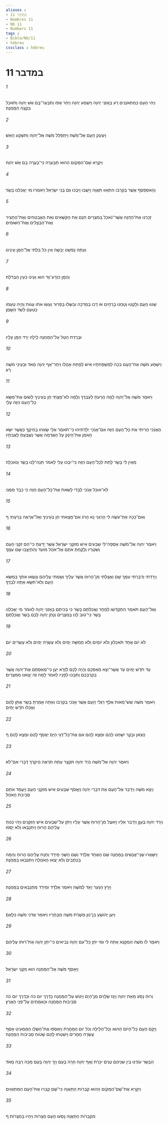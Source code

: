 ```yaml
---
aliases : 
- במדבר 11
- Nombres 11
- Nb 11
- Numbers 11
tags : 
- Bible/Nb/11
- hébreu
cssclass : hébreu
---
```


# במדבר 11

###### 1
וַיְהִי הָעָם כְּמִתְאֹנְנִים רַע בְּאָזְנֵי יְהוָה וַיִּשְׁמַע יְהוָה וַיִּחַר אַפֹּו וַתִּבְעַר־בָּם אֵשׁ יְהוָה וַתֹּאכַל בִּקְצֵה הַמַּחֲנֶה׃
###### 2
וַיִּצְעַק הָעָם אֶל־מֹשֶׁה וַיִּתְפַּלֵּל מֹשֶׁה אֶל־יְהוָה וַתִּשְׁקַע הָאֵשׁ׃
###### 3
וַיִּקְרָא שֵׁם־הַמָּקֹום הַהוּא תַּבְעֵרָה כִּי־בָעֲרָה בָם אֵשׁ יְהוָה׃
###### 4
וְהָאסַפְסֻף אֲשֶׁר בְּקִרְבֹּו הִתְאַוּוּ תַּאֲוָה וַיָּשֻׁבוּ וַיִּבְכּוּ גַּם בְּנֵי יִשְׂרָאֵל וַיֹּאמְרוּ מִי יַאֲכִלֵנוּ בָּשָׂר׃
###### 5
זָכַרְנוּ אֶת־הַדָּגָה אֲשֶׁר־נֹאכַל בְּמִצְרַיִם חִנָּם אֵת הַקִּשֻּׁאִים וְאֵת הָאֲבַטִּחִים וְאֶת־הֶחָצִיר וְאֶת־הַבְּצָלִים וְאֶת־הַשּׁוּמִים׃
###### 6
וְעַתָּה נַפְשֵׁנוּ יְבֵשָׁה אֵין כֹּל בִּלְתִּי אֶל־הַמָּן עֵינֵינוּ׃
###### 7
וְהַמָּן כִּזְרַע־גַּד הוּא וְעֵינֹו כְּעֵין הַבְּדֹלַח׃
###### 8
שָׁטוּ הָעָם וְלָקְטוּ וְטָחֲנוּ בָרֵחַיִם אֹו דָכוּ בַּמְּדֹכָה וּבִשְּׁלוּ בַּפָּרוּר וְעָשׂוּ אֹתֹו עֻגֹות וְהָיָה טַעְמֹו כְּטַעַם לְשַׁד הַשָּׁמֶן׃
###### 9
וּבְרֶדֶת הַטַּל עַל־הַמַּחֲנֶה לָיְלָה יֵרֵד הַמָּן עָלָיו׃
###### 10
וַיִּשְׁמַע מֹשֶׁה אֶת־הָעָם בֹּכֶה לְמִשְׁפְּחֹתָיו אִישׁ לְפֶתַח אָהֳלֹו וַיִּחַר־אַף יְהוָה מְאֹד וּבְעֵינֵי מֹשֶׁה רָע׃
###### 11
וַיֹּאמֶר מֹשֶׁה אֶל־יְהוָה לָמָה הֲרֵעֹתָ לְעַבְדֶּךָ וְלָמָּה לֹא־מָצָתִי חֵן בְּעֵינֶיךָ לָשׂוּם אֶת־מַשָּׂא כָּל־הָעָם הַזֶּה עָלָי׃
###### 12
הֶאָנֹכִי הָרִיתִי אֵת כָּל־הָעָם הַזֶּה אִם־אָנֹכִי יְלִדְתִּיהוּ כִּי־תֹאמַר אֵלַי שָׂאֵהוּ בְחֵיקֶךָ כַּאֲשֶׁר יִשָּׂא הָאֹמֵן אֶת־הַיֹּנֵק עַל הָאֲדָמָה אֲשֶׁר נִשְׁבַּעְתָּ לַאֲבֹתָיו׃
###### 13
מֵאַיִן לִי בָּשָׂר לָתֵת לְכָל־הָעָם הַזֶּה כִּי־יִבְכּוּ עָלַי לֵאמֹר תְּנָה־לָּנוּ בָשָׂר וְנֹאכֵלָה׃
###### 14
לֹא־אוּכַל אָנֹכִי לְבַדִּי לָשֵׂאת אֶת־כָּל־הָעָם הַזֶּה כִּי כָבֵד מִמֶּנִּי׃
###### 15
וְאִם־כָּכָה אַתְּ־עֹשֶׂה לִּי הָרְגֵנִי נָא הָרֹג אִם־מָצָאתִי חֵן בְּעֵינֶיךָ וְאַל־אֶרְאֶה בְּרָעָתִי׃ ף
###### 16
וַיֹּאמֶר יְהוָה אֶל־מֹשֶׁה אֶסְפָה־לִּי שִׁבְעִים אִישׁ מִזִּקְנֵי יִשְׂרָאֵל אֲשֶׁר יָדַעְתָּ כִּי־הֵם זִקְנֵי הָעָם וְשֹׁטְרָיו וְלָקַחְתָּ אֹתָם אֶל־אֹהֶל מֹועֵד וְהִתְיַצְּבוּ שָׁם עִמָּךְ׃
###### 17
וְיָרַדְתִּי וְדִבַּרְתִּי עִמְּךָ שָׁם וְאָצַלְתִּי מִן־הָרוּחַ אֲשֶׁר עָלֶיךָ וְשַׂמְתִּי עֲלֵיהֶם וְנָשְׂאוּ אִתְּךָ בְּמַשָּׂא הָעָם וְלֹא־תִשָּׂא אַתָּה לְבַדֶּךָ׃
###### 18
וְאֶל־הָעָם תֹּאמַר הִתְקַדְּשׁוּ לְמָחָר וַאֲכַלְתֶּם בָּשָׂר כִּי בְּכִיתֶם בְּאָזְנֵי יְהוָה לֵאמֹר מִי יַאֲכִלֵנוּ בָּשָׂר כִּי־טֹוב לָנוּ בְּמִצְרָיִם וְנָתַן יְהוָה לָכֶם בָּשָׂר וַאֲכַלְתֶּם׃
###### 19
לֹא יֹום אֶחָד תֹּאכְלוּן וְלֹא יֹומָיִם וְלֹא חֲמִשָּׁה יָמִים וְלֹא עֲשָׂרָה יָמִים וְלֹא עֶשְׂרִים יֹום׃
###### 20
עַד חֹדֶשׁ יָמִים עַד אֲשֶׁר־יֵצֵא מֵאַפְּכֶם וְהָיָה לָכֶם לְזָרָא יַעַן כִּי־מְאַסְתֶּם אֶת־יְהוָה אֲשֶׁר בְּקִרְבְּכֶם וַתִּבְכּוּ לְפָנָיו לֵאמֹר לָמָּה זֶּה יָצָאנוּ מִמִּצְרָיִם׃
###### 21
וַיֹּאמֶר מֹשֶׁה שֵׁשׁ־מֵאֹות אֶלֶף רַגְלִי הָעָם אֲשֶׁר אָנֹכִי בְּקִרְבֹּו וְאַתָּה אָמַרְתָּ בָּשָׂר אֶתֵּן לָהֶם וְאָכְלוּ חֹדֶשׁ יָמִים׃
###### 22
הֲצֹאן וּבָקָר יִשָּׁחֵט לָהֶם וּמָצָא לָהֶם אִם אֶת־כָּל־דְּגֵי הַיָּם יֵאָסֵף לָהֶם וּמָצָא לָהֶם׃ ף
###### 23
וַיֹּאמֶר יְהוָה אֶל־מֹשֶׁה הֲיַד יְהוָה תִּקְצָר עַתָּה תִרְאֶה הֲיִקְרְךָ דְבָרִי אִם־לֹא׃
###### 24
וַיֵּצֵא מֹשֶׁה וַיְדַבֵּר אֶל־הָעָם אֵת דִּבְרֵי יְהוָה וַיֶּאֱסֹף שִׁבְעִים אִישׁ מִזִּקְנֵי הָעָם וַיַּעֲמֵד אֹתָם סְבִיבֹת הָאֹהֶל׃
###### 25
וַיֵּרֶד יְהוָה בֶּעָןָן וַיְדַבֵּר אֵלָיו וַיָּאצֶל מִן־הָרוּחַ אֲשֶׁר עָלָיו וַיִּתֵּן עַל־שִׁבְעִים אִישׁ הַזְּקֵנִים וַיְהִי כְּנֹוחַ עֲלֵיהֶם הָרוּחַ וַיִּתְנַבְּאוּ וְלֹא יָסָפוּ׃
###### 26
וַיִּשָּׁאֲרוּ שְׁנֵי־אֲנָשִׁים בַּמַּחֲנֶה שֵׁם הָאֶחָד אֶלְדָּד וְשֵׁם הַשֵּׁנִי מֵידָד וַתָּנַח עֲלֵיהֶם הָרוּחַ וְהֵמָּה בַּכְּתֻבִים וְלֹא יָצְאוּ הָאֹהֱלָה וַיִּתְנַבְּאוּ בַּמַּחֲנֶה׃
###### 27
וַיָּרָץ הַנַּעַר וַיַּגֵּד לְמֹשֶׁה וַיֹּאמַר אֶלְדָּד וּמֵידָד מִתְנַבְּאִים בַּמַּחֲנֶה׃
###### 28
וַיַּעַן יְהֹושֻׁעַ בִּן־נוּן מְשָׁרֵת מֹשֶׁה מִבְּחֻרָיו וַיֹּאמַר אֲדֹנִי מֹשֶׁה כְּלָאֵם׃
###### 29
וַיֹּאמֶר לֹו מֹשֶׁה הַמְקַנֵּא אַתָּה לִי וּמִי יִתֵּן כָּל־עַם יְהוָה נְבִיאִים כִּי־יִתֵּן יְהוָה אֶת־רוּחֹו עֲלֵיהֶם׃
###### 30
וַיֵּאָסֵף מֹשֶׁה אֶל־הַמַּחֲנֶה הוּא וְזִקְנֵי יִשְׂרָאֵל׃
###### 31
וְרוּחַ נָסַע מֵאֵת יְהוָה וַיָּגָז שַׂלְוִים מִן־הַיָּם וַיִּטֹּשׁ עַל־הַמַּחֲנֶה כְּדֶרֶךְ יֹום כֹּה וּכְדֶרֶךְ יֹום כֹּה סְבִיבֹות הַמַּחֲנֶה וּכְאַמָּתַיִם עַל־פְּנֵי הָאָרֶץ׃
###### 32
וַיָּקָם הָעָם כָּל־הַיֹּום הַהוּא וְכָל־הַלַּיְלָה וְכֹל יֹום הַמָּחֳרָת וַיַּאַסְפוּ אֶת־הַשְּׂלָו הַמַּמְעִיט אָסַף עֲשָׂרָה חֳמָרִים וַיִּשְׁטְחוּ לָהֶם שָׁטֹוחַ סְבִיבֹות הַמַּחֲנֶה׃
###### 33
הַבָּשָׂר עֹודֶנּוּ בֵּין שִׁנֵּיהֶם טֶרֶם יִכָּרֵת וְאַף יְהוָה חָרָה בָעָם וַיַּךְ יְהוָה בָּעָם מַכָּה רַבָּה מְאֹד׃
###### 34
וַיִּקְרָא אֶת־שֵׁם־הַמָּקֹום הַהוּא קִבְרֹות הַתַּאֲוָה כִּי־שָׁם קָבְרוּ אֶת־הָעָם הַמִּתְאַוִּים׃
###### 35
מִקִּבְרֹות הַתַּאֲוָה נָסְעוּ הָעָם חֲצֵרֹות וַיִּהְיוּ בַּחֲצֵרֹות׃ ף
